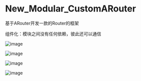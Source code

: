 # New_Modular_CustomARouter
基于ARouter开发一款的Router的框架

组件化：模块之间没有任何依赖，彼此还可以通信

![image](https://user-images.githubusercontent.com/72843017/205787466-f8da6d38-c7bd-4ee7-8cf7-26a0e92a8515.png)

![image](https://user-images.githubusercontent.com/72843017/205787522-d3e5761b-3da1-45bf-8e13-22ae78889b46.png)

![image](https://user-images.githubusercontent.com/72843017/205787544-8de2a27d-f40f-43d7-9bfb-209e7e3143f5.png)

![image](https://user-images.githubusercontent.com/72843017/205787569-4e3400d0-d39b-4ec9-998c-37d4d6bce129.png)


